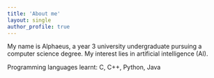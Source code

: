 ```yaml
---
title: 'About me'
layout: single
author_profile: true
---
```

My name is Alphaeus, a year 3 university undergraduate pursuing a computer science degree. My interest lies in artificial intelligence (AI).

Programming languages learnt: C, C++, Python, Java
